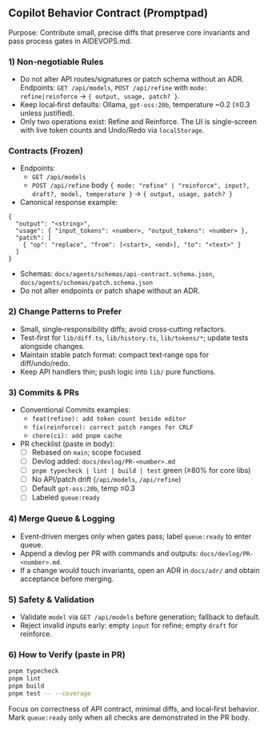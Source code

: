 ## Copilot Behavior Contract (Promptpad)

Purpose: Contribute small, precise diffs that preserve core invariants and pass process gates in AIDEVOPS.md.

### 1) Non‑negotiable Rules
- Do not alter API routes/signatures or patch schema without an ADR. Endpoints: `GET /api/models`, `POST /api/refine` with `mode: refine|reinforce` → `{ output, usage, patch? }`.
- Keep local‑first defaults: Ollama, `gpt-oss:20b`, temperature ~0.2 (≤0.3 unless justified).
- Only two operations exist: Refine and Reinforce. The UI is single‑screen with live token counts and Undo/Redo via `localStorage`.

### Contracts (Frozen)
- Endpoints:
  - `GET /api/models`
  - `POST /api/refine` body `{ mode: "refine" | "reinforce", input?, draft?, model, temperature }` → `{ output, usage, patch? }`
- Canonical response example:
```
{
  "output": "<string>",
  "usage": { "input_tokens": <number>, "output_tokens": <number> },
  "patch": [
    { "op": "replace", "from": [<start>, <end>], "to": "<text>" }
  ]
}
```
- Schemas: `docs/agents/schemas/api-contract.schema.json`, `docs/agents/schemas/patch.schema.json`
- Do not alter endpoints or patch shape without an ADR.

### 2) Change Patterns to Prefer
- Small, single‑responsibility diffs; avoid cross‑cutting refactors.
- Test‑first for `lib/diff.ts`, `lib/history.ts`, `lib/tokens/*`; update tests alongside changes.
- Maintain stable patch format: compact text‑range ops for diff/undo/redo.
- Keep API handlers thin; push logic into `lib/` pure functions.

### 3) Commits & PRs
- Conventional Commits examples:
  - `feat(refine): add token count beside editor`
  - `fix(reinforce): correct patch ranges for CRLF`
  - `chore(ci): add pnpm cache`
- PR checklist (paste in body):
  - [ ] Rebased on `main`; scope focused
  - [ ] Devlog added: `docs/devlog/PR-<number>.md`
  - [ ] `pnpm typecheck | lint | build | test` green (≥80% for core libs)
  - [ ] No API/patch drift (`/api/models`, `/api/refine`)
  - [ ] Default `gpt-oss:20b`, temp ≤0.3
  - [ ] Labeled `queue:ready`

### 4) Merge Queue & Logging
- Event‑driven merges only when gates pass; label `queue:ready` to enter queue.
- Append a devlog per PR with commands and outputs: `docs/devlog/PR-<number>.md`.
- If a change would touch invariants, open an ADR in `docs/adr/` and obtain acceptance before merging.

### 5) Safety & Validation
- Validate `model` via `GET /api/models` before generation; fallback to default.
- Reject invalid inputs early: empty `input` for refine; empty `draft` for reinforce.

### 6) How to Verify (paste in PR)
```bash
pnpm typecheck
pnpm lint
pnpm build
pnpm test -- --coverage
```

Focus on correctness of API contract, minimal diffs, and local‑first behavior. Mark `queue:ready` only when all checks are demonstrated in the PR body.

